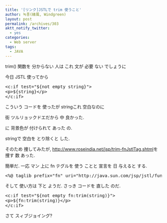 ```yaml
---
title: '[リンク]JSTLで trim 使うこと'
author: 녹풍(綠風, Windgreen)
layout: post
permalink: /archives/303
aktt_notify_twitter:
  - yes
categories:
  - Web server
tags:
  - JAVA
---
```

trim() 関数を 分からない 人は これ 文が 必要 ない でしょうに 

今日 JSTL 使ってから

<pre class="brush:html">&lt;c:if test="${not empty string}"&gt;
&lt;p&gt;${string}&lt;/p&gt;
&lt;/c:if&gt;
</pre>

こういう コードを 使ったが stringこれ 空白なのに <p> </p>街 ツルリョックドエだから 中 良かった. <p>に 背景色が 付けられて あった の.

stringで 空白を とり除くと した.

そのため 捜してみたが, <a target="_blank" href="http://www.roseindia.net/jsp/trim-fnJstlTag.shtml">http://www.roseindia.net/jsp/trim-fnJstlTag.shtml</a>を 捜す 数 あった.

簡単だ. 一応 マン 上に fn テグルを 使う ことと 宣言を 日 与えると する.

<pre class="brush:java">&lt;%@ taglib prefix="fn" uri="http://java.sun.com/jsp/jstl/functions" %&gt;
</pre>

そして 使い方は 下と ようだ. さっき コードを 直した のだ.

<pre class="brush:html">&lt;c:if test="${not empty fn:trim(string)}"&gt;
&lt;p&gt;${fn:trim(string)}&lt;/p&gt;
&lt;/c:if&gt;
</pre>

さて スィブジョイング?